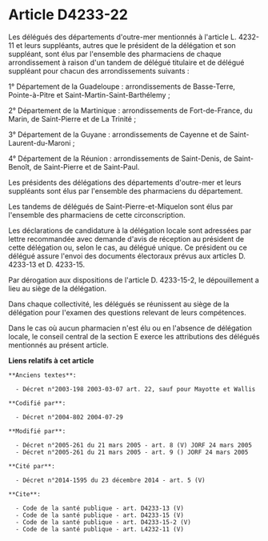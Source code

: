 # Article D4233-22

Les délégués des départements d'outre-mer mentionnés à l'article L. 4232-11 et leurs suppléants, autres que le président de
la délégation et son suppléant, sont élus par l'ensemble des pharmaciens de chaque arrondissement à raison d'un tandem de
délégué titulaire et de délégué suppléant pour chacun des arrondissements suivants : 

1° Département de la Guadeloupe : arrondissements de Basse-Terre, Pointe-à-Pitre et Saint-Martin-Saint-Barthélemy ; 

2° Département de la Martinique : arrondissements de Fort-de-France, du Marin, de Saint-Pierre et de La Trinité ; 

3° Département de la Guyane : arrondissements de Cayenne et de Saint-Laurent-du-Maroni ; 

4° Département de la Réunion : arrondissements de Saint-Denis, de Saint-Benoît, de Saint-Pierre et de Saint-Paul. 

Les présidents des délégations des départements d'outre-mer et leurs suppléants sont élus par l'ensemble des pharmaciens du
département. 

Les tandems de délégués de Saint-Pierre-et-Miquelon sont élus par l'ensemble des pharmaciens de cette circonscription. 

Les déclarations de candidature à la délégation locale sont adressées par lettre recommandée avec demande d'avis de réception
au président de cette délégation ou, selon le cas, au délégué unique. Ce président ou ce délégué assure l'envoi des documents
électoraux prévus aux articles D. 4233-13 et D. 4233-15. 

Par dérogation aux dispositions de l'article D. 4233-15-2, le dépouillement a lieu au siège de la délégation. 

Dans chaque collectivité, les délégués se réunissent au siège de la délégation pour l'examen des questions relevant de leurs
compétences. 

Dans le cas où aucun pharmacien n'est élu ou en l'absence de délégation locale, le conseil central de la section E exerce les
attributions des délégués mentionnés au présent article.

**Liens relatifs à cet article**

	**Anciens textes**:

	  - Décret n°2003-198 2003-03-07 art. 22, sauf pour Mayotte et Wallis

	**Codifié par**:

	  - Décret n°2004-802 2004-07-29

	**Modifié par**:

	  - Décret n°2005-261 du 21 mars 2005 - art. 8 (V) JORF 24 mars 2005
	  - Décret n°2005-261 du 21 mars 2005 - art. 9 () JORF 24 mars 2005

	**Cité par**:

	  - Décret n°2014-1595 du 23 décembre 2014 - art. 5 (V)

	**Cite**:

	  - Code de la santé publique - art. D4233-13 (V)
	  - Code de la santé publique - art. D4233-15 (V)
	  - Code de la santé publique - art. D4233-15-2 (V)
	  - Code de la santé publique - art. L4232-11 (V)
